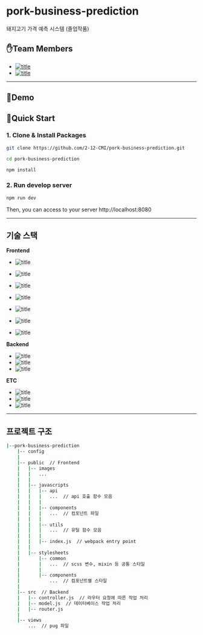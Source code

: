 # pork-business-prediction
돼지고기 가격 예측 시스템 (졸업작품)

## ✋Team Members
- [![title](https://img.shields.io/badge/DEVLOPER-노기진-123456)](https://github.com/nohgijin)
- [![title](https://img.shields.io/badge/DEVLOPER-조정제-123456)](https://github.com/jaryapp)

------
## 🐖Demo

## 🧞Quick Start

### 1. Clone & Install Packages
```bash
git clone https://github.com/2-12-CMI/pork-business-prediction.git

cd pork-business-prediction

npm install
```

### 2. Run develop server
```bash
npm run dev
```

Then, you can access to your server http://localhost:8080

------

## 기술 스택

**Frontend**
- ![title](https://img.shields.io/badge/-React-skyblue?&logo=React&logoColor=white)
- ![title](https://img.shields.io/badge/-Redux-purple?&logo=Redux&logoColor=white)

- ![title](https://img.shields.io/badge/-HTML5-E34F26?&logo=html5&logoColor=white)
- ![title](https://img.shields.io/badge/-SCSS-CC6699?&logo=Sass&logoColor=white)
- ![title](https://img.shields.io/badge/-Vanila_javascript-EDD63F?&logo=javascript&logoColor=white)
- ![title](https://img.shields.io/badge/-Webpack-7ac5f1?&logo=Webpack&logoColor=white)
- ![title](https://img.shields.io/badge/-Babel-eece4f?&logo=Babel&logoColor=white)

**Backend**
- ![title](https://img.shields.io/badge/-Node.js-339933?&logo=Node.js&logoColor=white)
- ![title](https://img.shields.io/badge/-Express-191919?&logo=Node.js&logoColor=white)
- ![title](https://img.shields.io/badge/-MySQL-4479A1?&logo=MySQL&logoColor=white)

**ETC**
- ![title](https://img.shields.io/badge/-EC2-232F3E?&logo=Amazon-AWS&logoColor=white)
- ![title](https://img.shields.io/badge/-Github-181717?&logo=Github&logoColor=white)
- ![title](https://img.shields.io/badge/-Slack-4A154B?&logo=Slack&logoColor=white)


------

## 프로젝트 구조

```bash
|--pork-business-prediction
    |-- config  
    |
    |-- public  // Frontend
    |   |-- images
    |   |   ...
    |   |
    |   |-- javascripts
    |   |   |-- api
    |   |   |   ...  // api 호출 함수 모음
    |   |   |
    |   |   |-- components
    |   |   |   ...  // 컴포넌트 파일
    |   |   |
    |   |   |-- utils
    |   |   |   ...  // 유틸 함수 모음
    |   |   |
    |   |   |-- index.js  // webpack entry point
    |   |
    |   |-- stylesheets
    |       |-- common
    |       |   ...  // scss 변수, mixin 등 공통 스타일
    |       |
    |       |-- components
    |           ...  // 컴포넌트별 스타일
    |         
    |-- src  // Backend
    |   |-- controller.js  // 라우터 요청에 따른 작업 처리
    |   |-- model.js  // 데이터베이스 작업 처리
    |   |-- router.js
    |
    |-- views
        ...  // pug 파일
```

